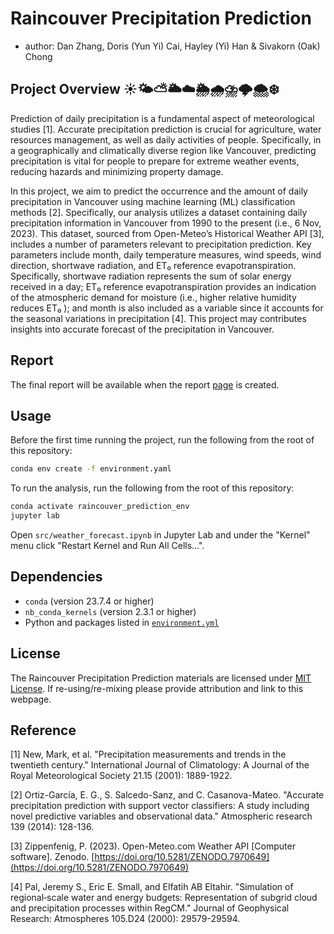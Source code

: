 # Raincouver Precipitation Prediction
  - author: Dan Zhang, Doris (Yun Yi) Cai, Hayley (Yi) Han & Sivakorn (Oak) Chong

## Project Overview ☀️🌤️⛅️🌥️☁️🌦️🌧️⛈️🌩️🌨️❄️

Prediction of daily precipitation is a fundamental aspect of meteorological studies [1]. Accurate precipitation prediction is crucial for agriculture, water resources management, as well as daily activities of people. Specifically, in a geographically and climatically diverse region like Vancouver, predicting precipitation is vital for people to prepare for extreme weather events, reducing hazards and minimizing property damage.

In this project, we aim to predict the occurrence and the amount of daily precipitation in Vancouver using machine learning (ML) classification methods [2]. Specifically, our analysis utilizes a dataset containing daily precipitation information in Vancouver from 1990 to the present (i.e., 6 Nov, 2023). This dataset, sourced from Open-Meteo’s Historical Weather API [3], includes a number of parameters relevant to precipitation prediction. Key parameters include month, daily temperature measures, wind speeds, wind direction, shortwave radiation, and ET₀ reference evapotranspiration. Specifically, shortwave radiation represents the sum of solar energy received in a day; ET₀ reference evapotranspiration provides an indication of the atmospheric demand for moisture (i.e., higher relative humidity reduces ET₀ ); and month is also included as a variable since it accounts for the seasonal variations in precipitation [4]. This project may contributes insights into accurate forecast of the precipitation in Vancouver.

## Report

The final report will be available when the report [page]() is created.

## Usage

Before the first time running the project, run the following from the root of this repository:

``` bash
conda env create -f environment.yaml
```

To run the analysis, run the following from the root of this repository:

``` bash
conda activate raincouver_prediction_env
jupyter lab 
```

Open `src/weather_forecast.ipynb` in Jupyter Lab
and under the "Kernel" menu click "Restart Kernel and Run All Cells...".

## Dependencies

- `conda` (version 23.7.4 or higher)
- `nb_conda_kernels` (version 2.3.1 or higher)
- Python and packages listed in [`environment.yml`](environment.yml)

## License

The Raincouver Precipitation Prediction materials are licensed under [MIT License](https://opensource.org/license/mit/). If re-using/re-mixing please provide attribution and link to this webpage.


## Reference

[1] New, Mark, et al. "Precipitation measurements and trends in the twentieth century." International Journal of Climatology: A Journal of the Royal Meteorological Society 21.15 (2001): 1889-1922.

[2] Ortiz-García, E. G., S. Salcedo-Sanz, and C. Casanova-Mateo. "Accurate precipitation prediction with support vector classifiers: A study including novel predictive variables and observational data." Atmospheric research 139 (2014): 128-136.

[3] Zippenfenig, P. (2023). Open-Meteo.com Weather API [Computer software]. Zenodo. [https://doi.org/10.5281/ZENODO.7970649](https://doi.org/10.5281/ZENODO.7970649)

[4] Pal, Jeremy S., Eric E. Small, and Elfatih AB Eltahir. "Simulation of regional‐scale water and energy budgets: Representation of subgrid cloud and precipitation processes within RegCM." Journal of Geophysical Research: Atmospheres 105.D24 (2000): 29579-29594.
